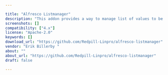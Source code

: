 ```yaml
---

title: "Alfresco Listmanager"
description: "This addon provides a way to manage list of values to be used in alfresco metadata forms. The model provided constraints are not always suitable to use. Sometimes you just want to pick a value from a list without constraining anything. In addition there is no need to restart Alfresco after editing the lists (which is the case when using contraints). Owner Erik Billerby ‌ Versions Community 4.0.x Community 4.2.x Enterprise 4.0.x Enterprise 4.1.x Enterprise 4.2.x License Type Apache Project Page GitHub - Redpill-Linpro/alfresco-listmanager: Component used to manage custom list of values used in metadata forms."
screenshots: []
compatibility: ["4.x"]
license: "Apache-2.0"
keywords: []
download_url: "https://github.com/Redpill-Linpro/alfresco-listmanager"
vendor: "Erik Billerby ‌"
about: ""
about_url: "https://github.com/Redpill-Linpro/alfresco-listmanager"
draft: false

---
```

